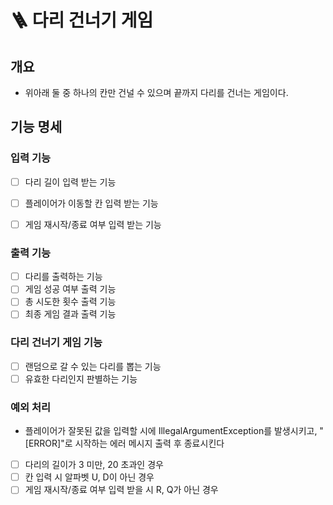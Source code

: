 # 🪜 다리 건너기 게임
## 개요   
* 위아래 둘 중 하나의 칸만 건널 수 있으며 끝까지 다리를 건너는 게임이다.   

## 기능 명세
### 입력 기능
- [ ] 다리 길이 입력 받는 기능
- [ ] 플레이어가 이동할 칸 입력 받는 기능
- [ ] 게임 재시작/종료 여부 입력 받는 기능   


### 출력 기능
- [ ] 다리를 출력하는 기능
- [ ] 게임 성공 여부 출력 기능
- [ ] 총 시도한 횟수 출력 기능
- [ ] 최종 게임 결과 출력 기능   

### 다리 건너기 게임 기능
- [ ] 랜덤으로 갈 수 있는 다리를 뽑는 기능
- [ ] 유효한 다리인지 판별하는 기능

### 예외 처리
* 플레이어가 잘못된 값을 입력할 시에 IllegalArgumentException를 발생시키고, "[ERROR]"로 시작하는 에러 메시지 출력 후 종료시킨다
- [ ] 다리의 길이가 3 미만, 20 초과인 경우   
- [ ] 칸 입력 시 알파벳 U, D이 아닌 경우
- [ ] 게임 재시작/종료 여부 입력 받을 시 R, Q가 아닌 경우